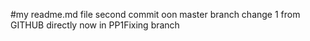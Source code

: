 #my readme.md file
second commit oon master branch
change 1 from GITHUB directly
now in PP1Fixing branch

